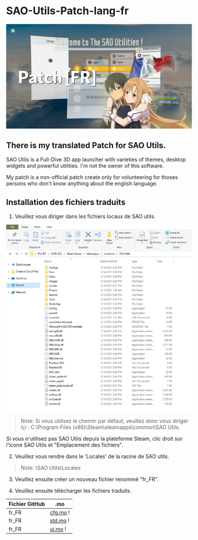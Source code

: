 # SAO-Utils-Patch-lang-fr

![SAO Utils Patch[FR]](Images/final.jpg)

## There is my translated Patch for SAO Utils.

SAO Utils is a Full-Dive 3D app launcher with varieties of themes, desktop widgets and powerful utilities. 
I'm not the owner of this software.

My patch is a non-official patch create only for volunteering for thoses persons who don't know anything about the english language.

## Installation des fichiers traduits

1) Veuillez vous diriger dans les fichiers locaux de SAO utils.

![Fichiers locaux de SAO utils](Images/SnipOne.JPG)

> Note: Si vous utilisez le chemin par défaut, veuillez donc vous diriger içi :
 C:\Program Files (x86)\Steam\steamapps\common\SAO Utils.

Si vous n'utilisez pas SAO Utils depuis la plateforme Steam, clic droit sur l'icone SAO Utils et "Emplacement des fichiers".


2) Veuillez vous rendre dans le 'Locales' de la racine de SAO utils.

> Note: \SAO Utils\Locales

3) Veuillez ensuite créer un nouveau fichier renommé "fr_FR".

4) Veuillez ensuite télécharger les fichiers traduits.

| Fichier GitHub | .mo |
| ------ | ------ |
| fr_FR | [cfg.mo](Locales/fr_FR/cfg.mo) ! |
| fr_FR | [std.mo](Locales/fr_FR/std.mo) ! |
| fr_FR | [ui.mo](Locales/fr_FR/ui.mo) ! |
